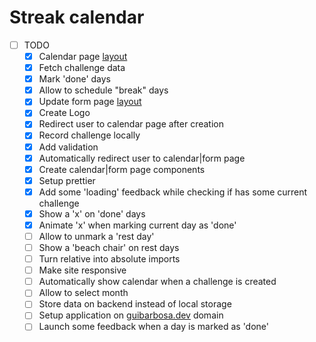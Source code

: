 # Streak calendar

* [ ] TODO
  * [x] Calendar page [layout](https://www.figma.com/file/hD95VJ1E2uOcWqIz8qIkqX/Streak-Calendar?node-id=11%3A13)
  * [x] Fetch challenge data
  * [x] Mark 'done' days
  * [x] Allow to schedule "break" days
  * [x] Update form page [layout](https://www.figma.com/file/hD95VJ1E2uOcWqIz8qIkqX/Streak-Calendar?node-id=0%3A1)
  * [x] Create Logo
  * [x] Redirect user to calendar page after creation
  * [x] Record challenge locally
  * [x] Add validation
  * [x] Automatically redirect user to calendar|form page
  * [x] Create calendar|form page components
  * [x] Setup prettier
  * [x] Add some 'loading' feedback while checking if has some current challenge
  * [x] Show a 'x' on 'done' days
  * [x] Animate 'x' when marking current day as 'done'
  * [ ] Allow to unmark a 'rest day'  
  * [ ] Show a 'beach chair' on rest days
  * [ ] Turn relative into absolute imports 
  * [ ] Make site responsive
  * [ ] Automatically show calendar when a challenge is created
  * [ ] Allow to select month 
  * [ ] Store data on backend instead of local storage
  * [ ] Setup application on [guibarbosa.dev](guibarbosa.dev) domain
  * [ ] Launch some feedback when a day is marked as 'done'
